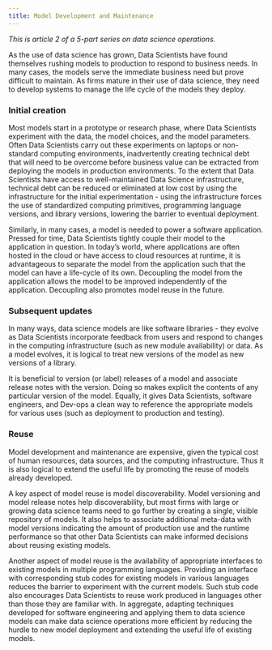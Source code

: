 ```yaml
---
title: Model Development and Maintenance
---
```


*This is article 2 of a 5-part series on data science operations.*

As the use of data science has grown, Data Scientists have found themselves rushing models to production to respond to business needs. In many cases, the models serve the immediate business need but prove difficult to maintain. As firms mature in their use of data science, they need to develop systems to manage the life cycle of the models they deploy.

### Initial creation
Most models start in a prototype or research phase, where Data Scientists experiment with the data, the model choices, and the model parameters. Often Data Scientists carry out these experiments on laptops or non-standard computing environments, inadvertently creating technical debt that will need to be overcome before business value can be extracted from deploying the models in production environments. To the extent that Data Scientists have access to well-maintained Data Science infrastructure, technical debt can be reduced or eliminated at low cost by using the infrastructure for the initial experimentation - using the infrastructure forces the use of standardized computing primitives, programming language versions, and library versions, lowering the barrier to eventual deployment.

Similarly, in many cases, a model is needed to power a software application. Pressed for time, Data Scientists tightly couple their model to the application in question. In today’s world, where applications are often hosted in the cloud or have access to cloud resources at runtime, it is advantageous to separate the model from the application such that the model can have a life-cycle of its own. Decoupling the model from the application allows the model to be improved independently of the application. Decoupling also promotes model reuse in the future.

### Subsequent updates
In many ways, data science models are like software libraries - they evolve as Data Scientists incorporate feedback from users and respond to changes in the computing infrastructure (such as new module availability) or data. As a model evolves, it is logical to treat new versions of the model as new versions of a library.

It is beneficial to version (or label) releases of a model and associate release notes with the version. Doing so makes explicit the contents of any particular version of the model. Equally, it gives Data Scientists, software engineers, and Dev-ops a clean way to reference the appropriate models for various uses (such as deployment to production and testing).

### Reuse
Model development and maintenance are expensive, given the typical cost of human resources, data sources, and the computing infrastructure. Thus it is also logical to extend the useful life by promoting the reuse of models already developed.
   
 A key aspect of model reuse is model discoverability. Model versioning and model release notes help discoverability, but most firms with large or growing data science teams need to go further by creating a single, visible repository of models. It also helps to associate additional meta-data with model versions indicating the amount of production use and the runtime performance so that other Data Scientists can make informed decisions about reusing existing models.

Another aspect of model reuse is the availability of appropriate interfaces to existing models in multiple programming languages. Providing an interface with corresponding stub codes for existing models in various languages reduces the barrier to experiment with the current models. Such stub code also encourages Data Scientists to reuse work produced in languages other than those they are familiar with.
In aggregate, adapting techniques developed for software engineering and applying them to data science models can make data science operations more efficient by reducing the hurdle to new model deployment and extending the useful life of existing models.

